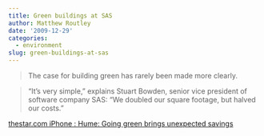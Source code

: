 ```yaml
---
title: Green buildings at SAS
author: Matthew Routley
date: '2009-12-29'
categories:
  - environment
slug: green-buildings-at-sas
---
```


> The case for building green has rarely been made more clearly.</p>

> “It’s very simple,” explains Stuart Bowden, senior vice president of software company SAS: “We doubled our square footage, but halved our costs.”

<a href="http://www.thestar.com/iphone/news/sciencetech/environment/article/743201--hume-going-green-brings-unexpected-savings">thestar.com iPhone&#160;: Hume: Going green brings unexpected savings</a>